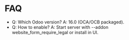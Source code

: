 # FAQ

- Q: Which Odoo version? A: 16.0 (OCA/OCB packaged).
- Q: How to enable? A: Start server with --addon website_form_require_legal or install in UI.
